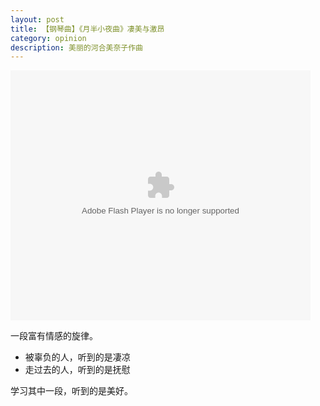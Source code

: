 ```yaml
---
layout: post
title: 【钢琴曲】《月半小夜曲》凄美与激昂
category: opinion
description: 美丽的河合美奈子作曲
---
```


<embed src="http://player.youku.com/player.php/sid/XMTM4NTk4NTY0MA==/v.swf" allowFullScreen="true" quality="high" width="480" height="400" align="middle" allowScriptAccess="always" type="application/x-shockwave-flash"></embed>

一段富有情感的旋律。

* 被辜负的人，听到的是凄凉
* 走过去的人，听到的是抚慰

学习其中一段，听到的是美好。

[Roger秋骊]:    http://lirenlong.github.io  "Roger秋骊"
